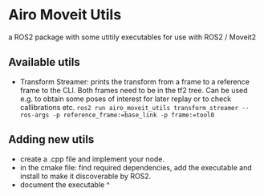 # Airo Moveit Utils

a ROS2 package with some utitily executables for use with ROS2 / Moveit2


## Available utils

- Transform Streamer: prints the transform from a frame to a reference frame to the CLI. Both frames need to be in the tf2 tree. Can be used e.g. to obtain some poses of interest for later replay or to check callibrations etc.
`ros2 run airo_moveit_utils transform_streamer --ros-args -p reference_frame:=base_link -p frame:=tool0`


## Adding new utils
- create a .cpp file and implement your node.
- in the cmake file: find required dependencies, add the executable and install to make it discoverable by ROS2.
- document the executable ^
